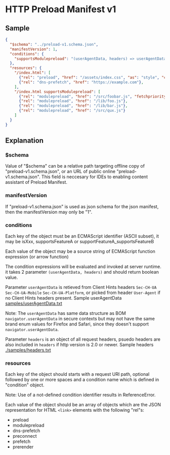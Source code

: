 # HTTP Preload Manifest v1

## Sample

```json
{
  "$schema": "../preload-v1.schema.json",
  "manifestVersion": 1,
  "conditions": {
    "supportsModulepreload": "(userAgentData, headers) => userAgentData.brands.some((e)=>e.brand==='Chromium'&&parseInt(e.version)>=66)"
  },
  "resources": {
    "/index.html": [
      {"rel": "preload", "href": "/assets/index.css", "as": "style", "crossorigin": "anonymous"},
      {"rel": "dns-prefetch", "href": "https://example.com"},
    ],
    "/index.html supportsModulepreload": [
      {"rel": "modulepreload", "href": "/src/foobar.js", "fetchpriority": "high"},
      {"rel": "modulepreload", "href": "/lib/foo.js"},
      {"rel": "modulepreload", "href": "/lib/bar.js"},
      {"rel": "modulepreload", "href": "/src/qux.js"}
    ]
  }
}
```

## Explanation

### $schema

Value of "$schema" can be a relative path targeting offline copy of "preload-v1.schema.json", or an URL of public online "preload-v1.schema.json". This field is neccesary for IDEs to enabling content assistant of Preload Manifest.

### manifestVersion

If "preload-v1.schema.json" is used as json schema for the json manifest, then the manifestVersion may only be "1".

### conditions

Each key of the object must be an ECMAScript identifier (ASCII subset), it may be isXxx, supportsFeatureA or supportFeatureA_supportsFeatureB 

Each value of the object may be a source string of ECMAScript function expression (or arrow function)

The condition expressions will be evaluated and invoked at server runtime. it takes 2 parameter `(userAgentData, headers)` and should return boolean value.

Parameter `userAgentData` is retieved from Client Hints headers `Sec-CH-UA` `Sec-CH-UA-Mobile` `Sec-CH-UA-Platform`, or picked from header `User-Agent` if no Client Hints headers present. Sample userAgentData [samples/userAgentData.txt](samples/userAgentData.txt)

Note: The `userAgentData` has same data structure as BOM `navigator.userAgentData` in secure contexts but may not have the same brand enum values for Firefox and Safari, since they doesn't support `navigator.userAgentData`.

Parameter `headers` is an object of all request headers, psuedo headers are also included in `headers` if http version is 2.0 or newer. Sample headers [./samples/headers.txt](./samples/headers.txt)

### resources

Each key of the object should starts with a request URI path, optional followed by one or more spaces and a condition name which is defined in "condition" object.

Note: Use of a not-defined condition identifier results in ReferenceError.

Each value of the object should be an array of objects which are the JSON representation for HTML `<link>` elements with the following "rel"s:

+ preload
+ modulepreload
+ dns-prefetch
+ preconnect
+ prefetch
+ prerender

